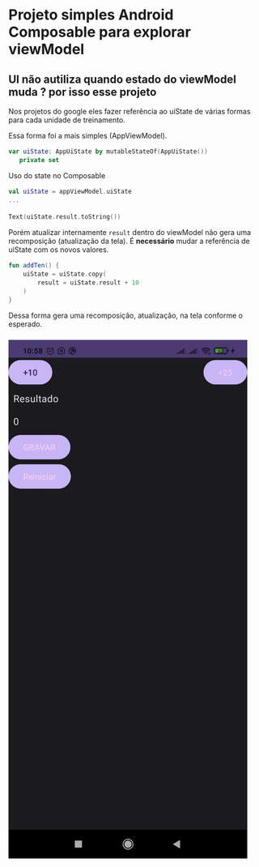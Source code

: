 # Projeto simples Android Composable para explorar viewModel


## UI não autiliza quando estado do viewModel muda ? por isso esse projeto
Nos projetos do google eles fazer referência ao uiState de várias formas para cada unidade de treinamento.

Essa forma foi a mais simples (AppViewModel).
```kotlin
var uiState: AppUiState by mutableStateOf(AppUiState())
   private set
```

Uso do state no Composable
```kotlin
val uiState = appViewModel.uiState
...

Text(uiState.result.toString())
```

Porém atualizar internamente `result` dentro do viewModel não gera uma recomposição (atualização da tela). É **necessário** mudar a referência de uiState com os novos valores.

```kotlin
fun addTen() {
    uiState = uiState.copy(
        result = uiState.result + 10
    )
}
```
Dessa forma gera uma recomposição, atualização, na tela conforme o esperado.


### ![print-screen](./print.jpeg)

